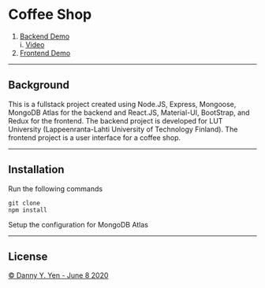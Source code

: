 # **Coffee Shop**

1. [Backend Demo](#)  
  i. [Video](https://www.youtube.com/watch?v=Xode6kZ-i-o)
2. [Frontend Demo](#)

___
## **Background**

This is a fullstack project created using Node.JS, Express, Mongoose, MongoDB Atlas for the backend and React.JS, Material-UI, BootStrap, and Redux for the frontend. The backend project is developed for LUT University (Lappeenranta-Lahti University of Technology Finland). The frontend project is a user interface for a coffee shop.

___
## **Installation**
Run the following commands
```
git clone
npm install
```
Setup the configuration for MongoDB Atlas


___
## License

[© Danny Y. Yen - June 8 2020](../LICENSE)
